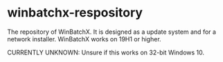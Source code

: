 # winbatchx-respository
The repository of WinBatchX. It is designed as a update system and for a network installer. WinBatchX works on 19H1 or higher.

CURRENTLY UNKNOWN: Unsure if this works on 32-bit Windows 10.
